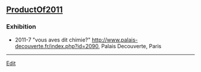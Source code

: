 ---
---
## [ProductOf2011](/ProductOf2011)
### Exhibition
* 2011-7 "vous aves dit chimie?" http://www.palais-decouverte.fr/index.php?id=2090, Palais Decouverte, Paris


----
[Edit](https://github.com/vitroid/vitroid.github.io/edit/master/MD/ProductOf2011.md)
